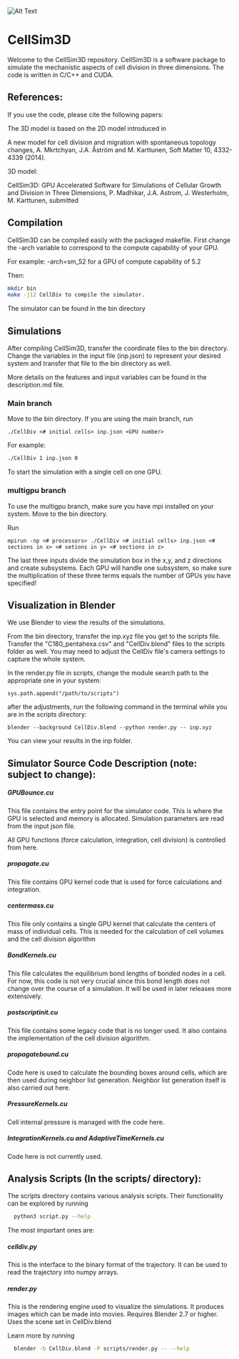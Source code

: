 ![Alt Text](https://github.com/SoftSimu/CellSim3D/raw/master/images/mov.gif)

# CellSim3D
Welcome to the CellSim3D repository. CellSim3D is a software package to simulate the mechanistic aspects of cell division in three dimensions. The code is written in C/C++ and CUDA.

## References:

If you use the code, please cite the following papers:

The 3D model is based on the 2D model introduced in

A new model for cell division and migration with spontaneous topology changes, A. Mkrtchyan, J.A. Åström and M. Karttunen, Soft Matter 10, 4332-4339 (2014).

3D model:

CellSim3D: GPU Accelerated Software for Simulations of Cellular Growth and Division in Three Dimensions,
P. Madhikar, J.A. Astrom, J. Westerholm, M. Karttunen, submitted

## Compilation
CellSim3D can be compiled easily with the packaged makefile. First
change the -arch variable to correspond to the compute capability of
your GPU.

For example: -arch=sm_52 for a GPU of compute capability of 5.2

Then:


~~~bash
mkdir bin
make -j12 CellDiv to compile the simulator.
~~~

The simulator can be found in the bin directory

## Simulations
After compiling CellSim3D, transfer the coordinate files to the bin directory.
Change the variables in the input file (inp.json) to represent your desired system and transfer that file to the bin directory as well. 

More details on the features and input variables can be found in the description.md file.

### Main branch
Move to the bin directory. If you are using the main branch, run
~~~
./CellDiv <# initial cells> inp.json <GPU number> 
~~~
For example:
~~~bash
./CellDiv 1 inp.json 0 
~~~
To start the simulation with a single cell on one GPU.

### multigpu branch

To use the multigpu branch, make sure you have mpi installed on your system. Move to the bin directory.

Run
~~~
mpirun -np <# processors> ./CellDiv <# initial cells> inp.json <# sections in x> <# setions in y> <# sections in z>
~~~
The last three inputs divide the simulation box in the x,y, and z directions and create subsystems. Each GPU will handle one subsystem, so make sure the multiplication of these three terms equals the number of GPUs you have specified!

## Visualization in Blender

We use Blender to view the results of the simulations. 

From the bin directory, transfer the inp.xyz file you get to the scripts file. Transfer the "C180_pentahexa.csv" and "CellDiv.blend" files to the scripts folder as well. You may need to adjust the CellDiv file's camera settings to capture the whole system.

In the render.py file in scripts, change the module search path to the appropriate one in your system:
~~~
sys.path.append("/path/to/scripts")
~~~
after the adjustments, run the following command in the terminal while you are in the scripts directory:
~~~
blender --background CellDiv.blend --python render.py -- inp.xyz
~~~
You can view your results in the inp folder.


## Simulator Source Code Description (note: subject to change):

##### GPUBounce.cu

This file contains the entry point for the simulator code. This is
where the GPU is selected and memory is allocated. Simulation
parameters are read from the input json file.

All GPU functions (force calculation, integration, cell division) is
controlled from here.

##### propagate.cu

This file contains GPU kernel code that is used for force
calculations and integration.

##### centermass.cu

This file only contains a single GPU kernel that calculate the
centers of mass of individual cells. This is needed for the
calculation of cell volumes and the cell division algorithm

##### BondKernels.cu

This file calculates the equilibrium bond lengths of bonded nodes in
a cell. For now, this code is not very crucial since this bond
length does not change over the course of a simulation. It will be
used in later releases more extensively.

##### postscriptinit.cu

This file contains some legacy code that is no longer used. It also
contains the implementation of the cell division algorithm.

##### propagatebound.cu

Code here is used to calculate the bounding boxes around cells,
which are then used during neighbor list generation. Neighbor list
generation itself is also carried out here.

##### PressureKernels.cu

Cell internal pressure is managed with the code here.

##### IntegrationKernels.cu and AdaptiveTimeKernels.cu

Code here is not currently used.

## Analysis Scripts (In the scripts/ directory):
The scripts directory contains various analysis scripts. Their
functionality can be explored by running

~~~bash
  python3 script.py --help
~~~

The most important ones are:

##### celldiv.py

This is the interface to the binary format of the trajectory. It can
be used to read the trajectory into numpy arrays.

##### render.py

This is the rendering engine used to visualize the simulations. It
produces images which can be made into movies. Requires Blender 2.7 or
higher. Uses the scene set in CellDiv.blend

Learn more by running

~~~bash
  blender -b CellDiv.blend -P scripts/render.py -- --help
~~~
